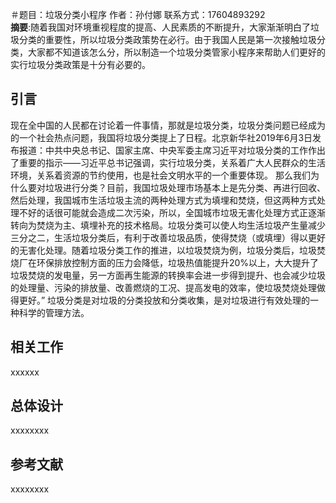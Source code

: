 ＃题目：垃圾分类小程序
作者：孙付娜 联系方式：17604893292<br>
**摘要**:随着我国对环境重视程度的提高、人民素质的不断提升，大家渐渐明白了垃圾分类的重要性，所以垃圾分类政策势在必行。由于我国人民是第一次接触垃圾分类，大家都不知道该怎么分，所以制造一个垃圾分类管家小程序来帮助人们更好的实行垃圾分类政策是十分有必要的。
## 引言
现在全中国的人民都在讨论着一件事情，那就是垃圾分类，垃圾分类问题已经成为的一个社会热点问题，我国将垃圾分类提上了日程。北京新华社2019年6月3日发布报道：中共中央总书记、国家主席、中央军委主席习近平对垃圾分类的工作作出了重要的指示——习近平总书记强调，实行垃圾分类，关系着广大人民群众的生活环境，关系着资源的节约使用，也是社会文明水平的一个重要体现。
那么我们为什么要对垃圾进行分类？目前，我国垃圾处理市场基本上是先分类、再进行回收、然后处理，我国城市生活垃圾主流的两种处理方式为填埋和焚烧，但这两种方式处理不好的话很可能就会造成二次污染，所以，全国城市垃圾无害化处理方式正逐渐转向为焚烧为主、填埋补充的技术格局。垃圾分类可以使人均生活垃圾产生量减少三分之二，生活垃圾分类后，有利于改善垃圾品质，使得焚烧（或填埋）得以更好的无害化处理。随着垃圾分类工作的推进，以垃圾焚烧为例，垃圾分类后，垃圾焚烧厂在环保排放控制方面的压力会降低，垃圾热值能提升20%以上，大大提升了垃圾焚烧的发电量，另一方面再生能源的转换率会进一步得到提升、也会减少垃圾的处理量、污染的排放量、改善燃烧的工况、提高发电的效率，使垃圾焚烧处理做得更好。” 垃圾分类是对垃圾的分类投放和分类收集，是对垃圾进行有效处理的一种科学的管理方法。
## 相关工作
xxxxxx
## 总体设计
xxxxxxxx
## 参考文献
xxxxxxxx
